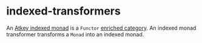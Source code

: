 # indexed-transformers

An [Atkey indexed monad](https://bentnib.org/paramnotions-jfp.pdf)
is a `Functor` [enriched category](https://ncatlab.org/nlab/show/enriched+category).
An indexed monad transformer transforms a `Monad` into an indexed monad.
